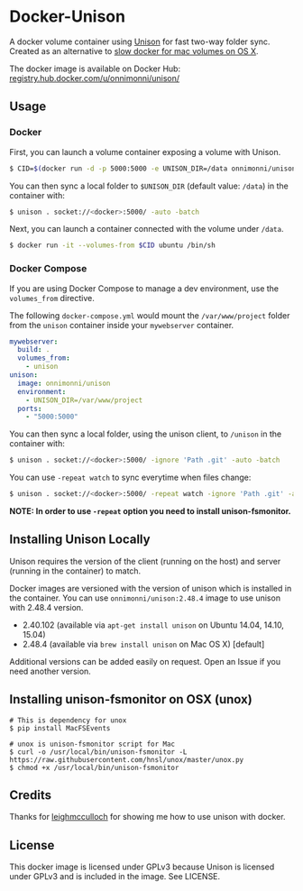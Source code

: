 # Docker-Unison
A docker volume container using [Unison](http://www.cis.upenn.edu/~bcpierce/unison/) for fast two-way folder sync. Created as an alternative to [slow docker for mac volumes on OS X](https://forums.docker.com/t/file-access-in-mounted-volumes-extremely-slow-cpu-bound/8076).

The docker image is available on Docker Hub:
[registry.hub.docker.com/u/onnimonni/unison/](https://registry.hub.docker.com/u/onnimonni/unison/)

## Usage

### Docker

First, you can launch a volume container exposing a volume with Unison.

```bash
$ CID=$(docker run -d -p 5000:5000 -e UNISON_DIR=/data onnimonni/unison)
```

You can then sync a local folder to `$UNISON_DIR` (default value: `/data`) in the container with:

```bash
$ unison . socket://<docker>:5000/ -auto -batch
```

Next, you can launch a container connected with the volume under `/data`.

```bash
$ docker run -it --volumes-from $CID ubuntu /bin/sh
```

### Docker Compose

If you are using Docker Compose to manage a dev environment, use the `volumes_from` directive.

The following `docker-compose.yml` would mount the `/var/www/project` folder from the `unison` container inside your `mywebserver` container.

```yaml
mywebserver:
  build: .
  volumes_from:
    - unison
unison:
  image: onnimonni/unison
  environment:
    - UNISON_DIR=/var/www/project
  ports:
    - "5000:5000"
```

You can then sync a local folder, using the unison client, to `/unison` in the container with:

```bash
$ unison . socket://<docker>:5000/ -ignore 'Path .git' -auto -batch
```

You can use `-repeat watch` to sync everytime when files change:

```bash
$ unison . socket://<docker>:5000/ -repeat watch -ignore 'Path .git' -auto -batch
```

**NOTE: In order to use `-repeat` option you need to install unison-fsmonitor.**

## Installing Unison Locally
Unison requires the version of the client (running on the host) and server (running in the container) to match.

Docker images are versioned with the version of unison which is installed in the container.
You can use `onnimonni/unison:2.48.4` image to use unison with 2.48.4 version.

* 2.40.102 (available via `apt-get install unison` on Ubuntu 14.04, 14.10, 15.04)
* 2.48.4 (available via `brew install unison` on Mac OS X) [default]

Additional versions can be added easily on request. Open an Issue if you need another version.

## Installing unison-fsmonitor on OSX (unox)
```
# This is dependency for unox
$ pip install MacFSEvents

# unox is unison-fsmonitor script for Mac
$ curl -o /usr/local/bin/unison-fsmonitor -L https://raw.githubusercontent.com/hnsl/unox/master/unox.py
$ chmod +x /usr/local/bin/unison-fsmonitor
```
## Credits
Thanks for [leighmcculloch](https://github.com/leighmcculloch/docker-unison) for showing me how to use unison with docker.

## License
This docker image is licensed under GPLv3 because Unison is licensed under GPLv3 and is included in the image. See LICENSE.
